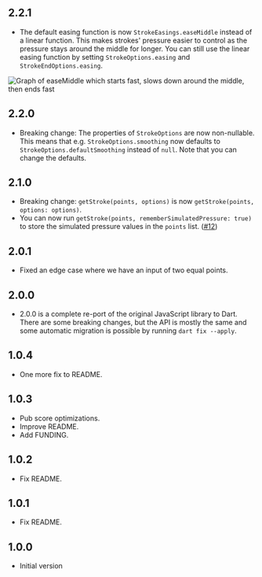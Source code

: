 ## 2.2.1

- The default easing function is now `StrokeEasings.easeMiddle` instead of a linear function. This makes strokes' pressure easier to control as the pressure stays around the middle for longer. You can still use the linear easing function by setting `StrokeOptions.easing` and `StrokeEndOptions.easing`.

![Graph of easeMiddle which starts fast, slows down around the middle, then ends fast](https://github.com/steveruizok/perfect-freehand-dart/assets/21128619/23aa63bb-e00c-4d56-bcd3-74275ebea141)

## 2.2.0

- Breaking change: The properties of `StrokeOptions` are now non-nullable. This means that e.g. `StrokeOptions.smoothing` now defaults to `StrokeOptions.defaultSmoothing` instead of `null`. Note that you can change the defaults.

## 2.1.0

- Breaking change: `getStroke(points, options)` is now `getStroke(points, options: options)`.
- You can now run `getStroke(points, rememberSimulatedPressure: true)` to store the simulated pressure values in the `points` list. ([#12](https://github.com/steveruizok/perfect-freehand-dart/issues/12))

## 2.0.1

- Fixed an edge case where we have an input of two equal points.

## 2.0.0

- 2.0.0 is a complete re-port of the original JavaScript library to Dart. There are some breaking changes, but the API is mostly the same and some automatic migration is possible by running `dart fix --apply`.

## 1.0.4

- One more fix to README.

## 1.0.3

- Pub score optimizations.
- Improve README.
- Add FUNDING.

## 1.0.2

- Fix README.

## 1.0.1

- Fix README.

## 1.0.0

- Initial version
